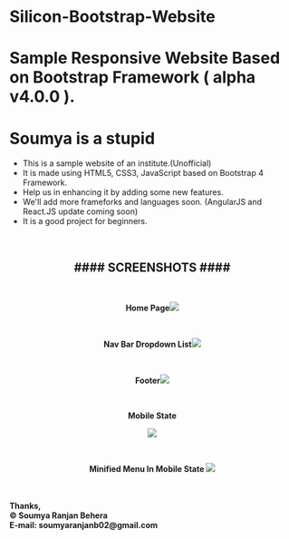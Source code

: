 # Silicon-Bootstrap-Website
<h1>Sample Responsive Website Based on Bootstrap Framework ( alpha v4.0.0 ).</h1> 
<h1>Soumya is a stupid</h1>

<ul>
  <li>This is a sample website of an institute.(Unofficial)
  <li>It is made using HTML5, CSS3, JavaScript based on Bootstrap 4 Framework.
  <li>Help us in enhancing it by adding some new features.
  <li>We'll add more frameforks and languages soon. (AngularJS and React.JS update coming soon)
  <li>It is a good project for beginners.
</ul><br>
<h2 align=center> ####  SCREENSHOTS  ####</h2><br>
<p align=center><b>Home Page<img src="/assets/Screenshots/Homepage1.png"></p><br>
<p align=center><b>Nav Bar Dropdown List<img src="/assets/Screenshots/NavBar_Dropdown.png"></p><br>
<p align=center><b>Footer<img src="/assets/Screenshots/Footer.png"></p><br>
<p align=center><b>Mobile State</b></p>
<p align=center><img src="/assets/Screenshots/Mobile_View.png"></p><br>
<p align=center><b>Minified Menu In Mobile State <img src="/assets/Screenshots/Minified_Mobile_Menu.png"></p><br>

<br>
Thanks,<br>
&copy; Soumya Ranjan Behera<br>
E-mail: soumyaranjanb02@gmail.com
